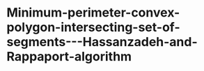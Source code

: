# Minimum-perimeter-convex-polygon-intersecting-set-of-segments---Hassanzadeh-and-Rappaport-algorithm